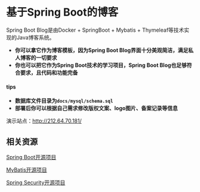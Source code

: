 # 基于Spring Boot的博客

Spring Boot Blog是由Docker + SpringBoot + Mybatis + Thymeleaf等技术实现的Java博客系统。

- **你可以拿它作为博客模板，因为Spring Boot Blog界面十分美观简洁，满足私人博客的一切要求**
- **你也可以把它作为Spring Boot技术的学习项目，Spring Boot Blog也足够符合要求，且代码和功能完备**

#### tips

- **数据库文件目录为```docs/mysql/schema.sql```**
- **部署后你可以根据自己需求修改版权文案、logo图片、备案记录等信息**

演示站点：http://212.64.70.181/

## 相关资源
[Spring Boot开源项目](https://github.com/wander-chu/java-microservice-demo)

[MyBatis开源项目](https://github.com/wander-chu/spring-boot-mybatis)

[Spring Security开源项目](https://github.com/wander-chu/spring-boot-security)

